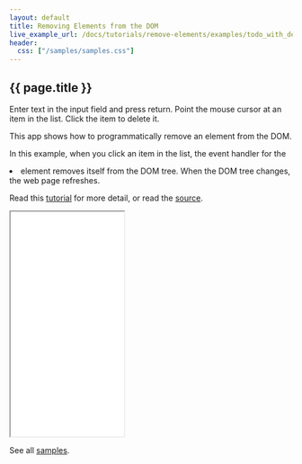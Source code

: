 ```yaml
---
layout: default
title: Removing Elements from the DOM
live_example_url: /docs/tutorials/remove-elements/examples/todo_with_delete/todo_with_delete.html
header:
  css: ["/samples/samples.css"]
---
```


## {{ page.title }}

Enter text in the input field and press return. Point the mouse cursor at an
item in the list. Click the item to delete it.

This app shows how to programmatically remove an element from the DOM.

In this example, when you click an item in the list, the event handler for
the <li> element removes itself from the DOM tree. When the DOM tree
changes, the web page refreshes.

Read this [tutorial](/docs/tutorials/remove-elements/) for
more detail, or read the
[source](https://github.com/dart-lang/dart-tutorials-samples/tree/master/web/todo_with_delete).

<iframe class="running-app-frame"
        style="height:400px;width:40%;"
        src="{{page.live_example_url}}">
</iframe>

See all [samples](/samples/).
